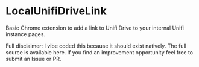# LocalUnifiDriveLink
Basic Chrome extension to add a link to Unifi Drive to your internal Unifi instance pages.

Full disclaimer: I vibe coded this because it should exist natively. The full source is available here. If you find an improvement opportunity feel free to submit an Issue or PR.
